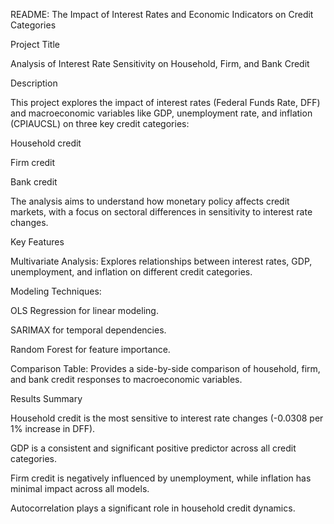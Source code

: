 README: The Impact of Interest Rates and Economic Indicators on Credit Categories

Project Title

Analysis of Interest Rate Sensitivity on Household, Firm, and Bank Credit

Description

This project explores the impact of interest rates (Federal Funds Rate, DFF) and macroeconomic variables like GDP, unemployment rate, and inflation (CPIAUCSL) on three key credit categories:

Household credit

Firm credit

Bank credit

The analysis aims to understand how monetary policy affects credit markets, with a focus on sectoral differences in sensitivity to interest rate changes.

Key Features

Multivariate Analysis: Explores relationships between interest rates, GDP, unemployment, and inflation on different credit categories.

Modeling Techniques:

OLS Regression for linear modeling.

SARIMAX for temporal dependencies.

Random Forest for feature importance.

Comparison Table: Provides a side-by-side comparison of household, firm, and bank credit responses to macroeconomic variables.

Results Summary

Household credit is the most sensitive to interest rate changes (-0.0308 per 1% increase in DFF).

GDP is a consistent and significant positive predictor across all credit categories.

Firm credit is negatively influenced by unemployment, while inflation has minimal impact across all models.

Autocorrelation plays a significant role in household credit dynamics.

